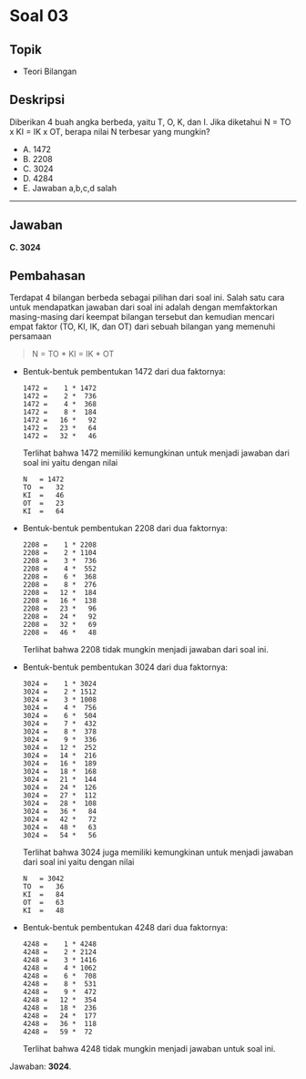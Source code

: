 # Soal 03

## Topik

* Teori Bilangan

## Deskripsi

Diberikan 4 buah angka berbeda, yaitu T, O, K, dan I. Jika diketahui N = TO x KI = IK x OT, berapa nilai N terbesar yang mungkin?

* A. 1472
* B. 2208
* C. 3024
* D. 4284
* E. Jawaban a,b,c,d salah

---

## Jawaban

**C. 3024**

## Pembahasan

Terdapat 4 bilangan berbeda sebagai pilihan dari soal ini. Salah satu cara untuk mendapatkan jawaban dari soal ini adalah dengan memfaktorkan masing-masing dari keempat bilangan tersebut dan kemudian mencari empat faktor (TO, KI, IK, dan OT) dari sebuah bilangan yang memenuhi persamaan
> N = TO * KI = IK * OT

* Bentuk-bentuk pembentukan 1472 dari dua faktornya:
    ```
    1472 =    1 * 1472
    1472 =    2 *  736
    1472 =    4 *  368
    1472 =    8 *  184
    1472 =   16 *   92
    1472 =   23 *   64
    1472 =   32 *   46
    ```
    Terlihat bahwa 1472 memiliki kemungkinan untuk menjadi jawaban dari soal ini yaitu dengan nilai
    ```
    N   = 1472
    TO  =   32
    KI  =   46
    OT  =   23
    KI  =   64
    ```

* Bentuk-bentuk pembentukan 2208 dari dua faktornya:
    ```
    2208 =    1 * 2208
    2208 =    2 * 1104
    2208 =    3 *  736
    2208 =    4 *  552
    2208 =    6 *  368
    2208 =    8 *  276
    2208 =   12 *  184
    2208 =   16 *  138
    2208 =   23 *   96
    2208 =   24 *   92
    2208 =   32 *   69
    2208 =   46 *   48
    ```
    Terlihat bahwa 2208 tidak mungkin menjadi jawaban dari soal ini.

* Bentuk-bentuk pembentukan 3024 dari dua faktornya:
    ```
    3024 =    1 * 3024
    3024 =    2 * 1512
    3024 =    3 * 1008
    3024 =    4 *  756
    3024 =    6 *  504
    3024 =    7 *  432
    3024 =    8 *  378
    3024 =    9 *  336
    3024 =   12 *  252
    3024 =   14 *  216
    3024 =   16 *  189
    3024 =   18 *  168
    3024 =   21 *  144
    3024 =   24 *  126
    3024 =   27 *  112
    3024 =   28 *  108
    3024 =   36 *   84
    3024 =   42 *   72
    3024 =   48 *   63
    3024 =   54 *   56
    ```
    Terlihat bahwa 3024 juga memiliki kemungkinan untuk menjadi jawaban dari soal ini yaitu dengan nilai
    ```
    N   = 3042
    TO  =   36
    KI  =   84
    OT  =   63
    KI  =   48
    ```

* Bentuk-bentuk pembentukan 4248 dari dua faktornya:
    ```
    4248 =    1 * 4248
    4248 =    2 * 2124
    4248 =    3 * 1416
    4248 =    4 * 1062
    4248 =    6 *  708
    4248 =    8 *  531
    4248 =    9 *  472
    4248 =   12 *  354
    4248 =   18 *  236
    4248 =   24 *  177
    4248 =   36 *  118
    4248 =   59 *  72
    ```
    Terlihat bahwa 4248 tidak mungkin menjadi jawaban untuk soal ini.

Jawaban: **3024**.
